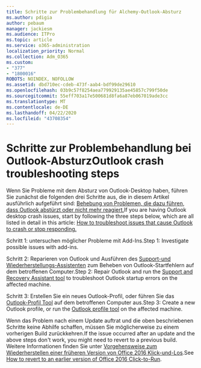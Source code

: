 ```yaml
---
title: Schritte zur Problembehandlung für Alchemy-Outlook-Absturz
ms.author: pdigia
author: pebaum
manager: jackiesm
ms.audience: ITPro
ms.topic: article
ms.service: o365-administration
localization_priority: Normal
ms.collection: Adm_O365
ms.custom:
- "377"
- "1800016"
ROBOTS: NOINDEX, NOFOLLOW
ms.assetid: dbd710ec-cdeb-473f-aab4-bdf99de29610
ms.openlocfilehash: 03b9c57f8254aea779929135ae45857c799f50de
ms.sourcegitcommit: 55eff703a17e500681d8fa6a87eb067019ade3cc
ms.translationtype: MT
ms.contentlocale: de-DE
ms.lasthandoff: 04/22/2020
ms.locfileid: "43708354"
---
```

# <a name="outlook-crash-troubleshooting-steps"></a><span data-ttu-id="eb488-102">Schritte zur Problembehandlung bei Outlook-Absturz</span><span class="sxs-lookup"><span data-stu-id="eb488-102">Outlook crash troubleshooting steps</span></span>

<span data-ttu-id="eb488-103">Wenn Sie Probleme mit dem Absturz von Outlook-Desktop haben, führen Sie zunächst die folgenden drei Schritte aus, die in diesem Artikel ausführlich aufgeführt sind: [Behebung von Problemen, die dazu führen, dass Outlook abstürzt oder nicht mehr reagiert.](https://docs.microsoft.com/exchange/troubleshoot/outlook-crashes/crash-issues)</span><span class="sxs-lookup"><span data-stu-id="eb488-103">If you are having Outlook desktop crash issues, start by following the three steps below, which are all listed in detail in this article: [How to troubleshoot issues that cause Outlook to crash or stop responding.](https://docs.microsoft.com/exchange/troubleshoot/outlook-crashes/crash-issues)</span></span>
  
<span data-ttu-id="eb488-104">Schritt 1: untersuchen möglicher Probleme mit Add-Ins.</span><span class="sxs-lookup"><span data-stu-id="eb488-104">Step 1: Investigate possible issues with add-ins.</span></span>
  
<span data-ttu-id="eb488-105">Schritt 2: Reparieren von Outlook und Ausführen des [Support-und Wiederherstellungs-Assistenten](https://aka.ms/SaRA-OutlookWontStart) zum Beheben von Outlook-Startfehlern auf dem betroffenen Computer.</span><span class="sxs-lookup"><span data-stu-id="eb488-105">Step 2: Repair Outlook and run the [Support and Recovery Assistant tool](https://aka.ms/SaRA-OutlookWontStart) to troubleshoot Outlook startup errors on the affected machine.</span></span>
  
<span data-ttu-id="eb488-106">Schritt 3: Erstellen Sie ein neues Outlook-Profil, oder führen Sie das [Outlook-Profil Tool](https://aka.ms/SaRA-OutlookSetupProfile) auf dem betroffenen Computer aus.</span><span class="sxs-lookup"><span data-stu-id="eb488-106">Step 3: Create a new Outlook profile, or run the [Outlook profile tool](https://aka.ms/SaRA-OutlookSetupProfile) on the affected machine.</span></span>
  
<span data-ttu-id="eb488-107">Wenn das Problem nach einem Update auftrat und die oben beschriebenen Schritte keine Abhilfe schaffen, müssen Sie möglicherweise zu einem vorherigen Build zurückkehren.</span><span class="sxs-lookup"><span data-stu-id="eb488-107">If the issue occurred after an update and the above steps don't work, you might need to revert to a previous build.</span></span> <span data-ttu-id="eb488-108">Weitere Informationen finden Sie unter [Vorgehensweise zum Wiederherstellen einer früheren Version von Office 2016 Klick-und-Los](https://support.microsoft.com/help/2770432).</span><span class="sxs-lookup"><span data-stu-id="eb488-108">See [How to revert to an earlier version of Office 2016 Click-to-Run](https://support.microsoft.com/help/2770432).</span></span>
  